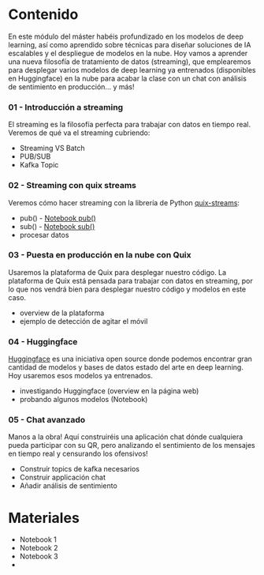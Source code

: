 # Contenido
En este módulo del máster habéis profundizado en los modelos de deep learning, así como aprendido sobre técnicas para diseñar soluciones de IA escalables y el despliegue de modelos en la nube. Hoy vamos a aprender una nueva filosofía de tratamiento de datos (streaming), que emplearemos para desplegar varios modelos de deep learning ya entrenados (disponibles en Huggingface) en la nube para acabar la clase con un chat con análisis de sentimiento en producción... y más!

### 01 - Introducción a streaming
El streaming es la filosofía perfecta para trabajar con datos en tiempo real. Veremos de qué va el streaming cubriendo:
- Streaming VS Batch
- PUB/SUB
- Kafka Topic

### 02 - Streaming con quix streams
Veremos cómo hacer streaming con la librería de Python [quix-streams](https://github.com/quixio/quix-streams):
- pub() - [Notebook pub()](https://colab.research.google.com/github/JotaBlanco/TheValley/blob/main/Mini%20Datathon/Notebooks/Quix_Streams_PUB.ipynb)
- sub() - [Notebook sub()](https://colab.research.google.com/github/JotaBlanco/TheValley/blob/main/Mini%20Datathon/Notebooks/Quix_Streams_SUB.ipynb)
- procesar datos

### 03 - Puesta en producción en la nube con Quix
Usaremos la plataforma de Quix para desplegar nuestro código. La plataforma de Quix está pensada para trabajar con datos en streaming, por lo que nos vendrá bien para desplegar nuestro código y modelos en este caso.
- overview de la plataforma
- ejemplo de detección de agitar el móvil

### 04 - Huggingface
[Huggingface](https://huggingface.co/) es una iniciativa open source donde podemos encontrar gran cantidad de modelos y bases de datos estado del arte en deep learning. Hoy usaremos esos modelos ya entrenados.
- investigando Huggingface (overview en la página web)
- probando algunos modelos (Notebook)

### 05 - Chat avanzado
Manos a la obra! Aquí construiréis una aplicación chat dónde cualquiera pueda participar con su QR, pero analizando el sentimiento de los mensajes en tiempo real y censurando los ofensivos!
- Construír topics de kafka necesarios
- Construir applicación chat
- Añadir análisis de sentimiento


# Materiales
- Notebook 1
- Notebook 2
- Notebook 3
- 
